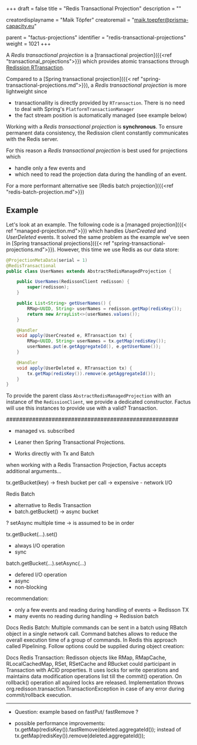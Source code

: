 +++
draft = false
title = "Redis Transactional Projection"
description = ""

creatordisplayname = "Maik Töpfer"
creatoremail = "maik.toepfer@prisma-capacity.eu"

parent = "factus-projections"
identifier = "redis-transactional-projections"
weight = 1021
+++

A *Redis transactional projection* is a [transactional projection]({{<ref "transactional_projections">}}) 
which provides atomic transactions through [Redission RTransaction](https://www.javadoc.io/doc/org.redisson/redisson/latest/org/redisson/api/RTransaction.html).

Compared to a [Spring transactional projection]({{< ref "spring-transactional-projections.md">}}), a *Redis transactional projection* is more lightweight since
- transactionallity is directly provided by `RTransaction`. There is no need to deal with Spring's `PlatformTransactionManager`   
- the fact stream position is automatically managed (see example below)
    
Working with a *Redis transactional projection* is **synchronous**. To ensure permanent data consistency, the Redission client 
constantly communicates with the Redis server. 

For this reason a *Redis transactional projection* is best used for projections which
- handle only a few events and 
- which need to read the projection data during the handling of an event. 
 
For a more performant alternative see [Redis batch projection]({{<ref "redis-batch-projection.md">}})


Example
-------

Let's look at an example. The following code is a [managed projection]({{< ref "managed-projection.md">}}) which handles *UserCreated* and 
*UserDeleted* events. It solved the same problem as the example we've seen in [Spring transactional projections]({{< ref "spring-transactional-projections.md">}}).
However, this time we use Redis as our data store:   
 
```java
@ProjectionMetaData(serial = 1)
@RedisTransactional
public class UserNames extends AbstractRedisManagedProjection {

    public UserNames(RedissonClient redisson) {
        super(redisson);
    }

    public List<String> getUserNames() {
        RMap<UUID, String> userNames = redisson.getMap(redisKey());
        return new ArrayList<>(userNames.values());
    }

    @Handler
    void apply(UserCreated e, RTransaction tx) {
        RMap<UUID, String> userNames = tx.getMap(redisKey());
        userNames.put(e.getAggregateId(), e.getUserName());
    }

    @Handler
    void apply(UserDeleted e, RTransaction tx) {
        tx.getMap(redisKey()).remove(e.getAggregateId());
    }
}
```

To provide the parent class `AbstractRedisManagedProjection` with an instance of the `RedissionClient`, we provide
a dedicated constructor. Factus will use this instances to provide use with a valid?  Transaction.

#####################################################


- managed vs. subscribed

- Leaner then Spring Transactional Projections. 
- Works directly with Tx and Batch

when working with a Redis Transaction Projection, Factus accepts additional arguments...

tx.getBucket(key) 
-> fresh bucket per call
-> expensive - network I/O

Redis Batch
- alternative to Redis Transaction
- batch.getBucket() -> async bucket

? setAsync multiple time -> is assumed to be in order 


tx.getBucket(...).set()
- always I/O operation
- sync

batch.getBucket(...).setAsync(...)
- defered I/O operation
- async
- non-blocking

recommendation:
- only a few events and reading during handling of events -> Redisson TX
- many events no reading during handling -> Redission batch


Docs Redis Batch:
Multiple commands can be sent in a batch using RBatch object in a single network call. 
Command batches allows to reduce the overall execution time of a group of commands. 
In Redis this approach called Pipelining. Follow options could be supplied during object creation:

Docs Redis Transaction:
Redisson objects like RMap, RMapCache, RLocalCachedMap, RSet, RSetCache and RBucket could participant in Transaction with ACID properties. 
It uses locks for write operations and maintains data modification operations list till the commit() operation. 
On rollback() operation all aquired locks are released. Implementation throws org.redisson.transaction.TransactionException 
in case of any error during commit/rollback execution.

------------------------------

- Question:
  example based on fastPut/ fastRemove  ?

- possible performance improvements:
       tx.getMap(redisKey()).fastRemove(deleted.aggregateId()); 
       instead of
       tx.getMap(redisKey()).remove(deleted.aggregateId()); 
